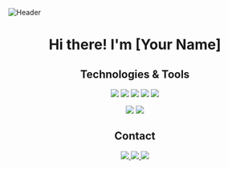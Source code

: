 ![Header](https://i.imgur.com/1Q5a2p7.jpg)
<div align="center">
  <h1>Hi there! I'm [Your Name]</h1>
</div>

<div align="center">
  <h2>Technologies & Tools</h2>
  <p>
    <img src="https://img.shields.io/badge/-JavaScript-black?style=flat&logo=javascript" />
    <img src="https://img.shields.io/badge/-Python-black?style=flat&logo=python" />
    <img src="https://img.shields.io/badge/-React-black?style=flat&logo=react" />
    <img src="https://img.shields.io/badge/-Node.js-black?style=flat&logo=node.js" />
    <img src="https://img.shields.io/badge/-C-black?style=flat&logo=C" />
  </p>
</div>


<div align="center">
  <p>
    <img src="https://github-readme-stats.vercel.app/api?username=gerti0&show_icons=true&theme=dark" />
    <img src="https://github-readme-stats.vercel.app/api/top-langs/?username=yourusername&layout=compact&theme=dark" />
  </p>
</div>

<div align="center">
  <h2>Contact</h2>
  <p>
    <a href="https://www.linkedin.com/in/yourprofile/">
      <img src="https://img.shields.io/badge/-LinkedIn-black?style=flat&logo=linkedin" />
    </a>
    <a href="https://twitter.com/yourprofile">
      <img src="https://img.shields.io/badge/-Twitter-black?style=flat&logo=twitter" />
    </a>
    <a href="https://yourwebsite.com">
      <img src="https://img.shields.io/badge/-Website-black?style=flat&logo=google-chrome" />
    </a>
  </p>
</div>

